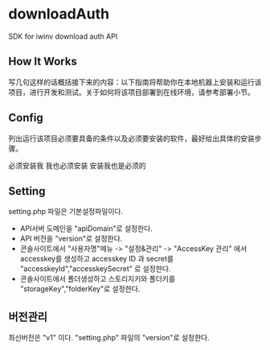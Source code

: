# downloadAuth
SDK for iwinv download auth API 

## How It Works
写几句这样的话概括接下来的内容：以下指南将帮助你在本地机器上安装和运行该项目，进行开发和测试。关于如何将该项目部署到在线环境，请参考部署小节。

## Config
列出运行该项目必须要具备的条件以及必须要安装的软件，最好给出具体的安装步骤。

必须安装我
我也必须安装
安装我也是必须的

## Setting

setting.php 파일은 기본설정파일이다.

* API서버 도메인을 "apiDomain"로 설정한다.
* API 버전을 "version"로 설정한다.
* 콘솔사이트에서 "사용자명"메뉴 -> "설정&관리" -> "AccessKey 관리" 에서 accesskey를 생성하고 accesskey ID 과 secret를 "accesskeyId","accesskeySecret" 로 설정한다.
* 콘솔사이트에서 폴더생성하고 스토리지키와 폴더키를 "storageKey","folderKey"로 설정한다.

## 버전관리
최신버전은 "v1" 이다.
"setting.php" 파일의 "version"로 설정한다.
